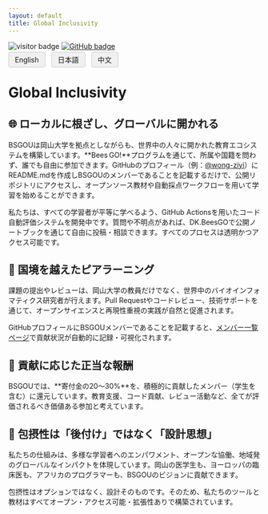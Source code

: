 ```yaml
---
layout: default
title: Global Inclusivity
---
```


<head>
  <link rel="icon" type="image/png" href="img/favicons/favicon-96x96.png" sizes="96x96" />
  <link rel="icon" type="image/svg+xml" href="img/favicons/favicon.svg" />
  <link rel="shortcut icon" href="img/favicons/favicon.ico" />
  <link rel="apple-touch-icon" sizes="180x180" href="img/favicons/apple-touch-icon.png" />
  <link rel="manifest" href="img/favicons/site.webmanifest" />
</head>

<!-- Info Row: Visitor count + GitHub profile -->
<div style="margin-top: 10px; margin-bottom: 8px;">
  <img src="https://visitor-badge.laobi.icu/badge?page_id=labonom.github.io/sources/Global_Inclusivity_JP.html" alt="visitor badge"/>
  <a href="https://github.com/LabOnoM">
    <img src="https://img.shields.io/badge/GitHub-Profile-black?logo=github" alt="GitHub badge"/>
  </a>
</div>

<!-- Language Switch Row -->
<div>
  <a href="/sources/Global_Inclusivity.html" style="padding: 6px 12px; border: 1px solid #ccc; background-color: #f0f0f0; text-decoration: none; border-radius: 4px; margin-right: 8px;">English</a>
  <a href="/sources/Global_Inclusivity_JP.html" style="padding: 6px 12px; border: 1px solid #ccc; background-color: #f0f0f0; text-decoration: none; border-radius: 4px; margin-right: 8px;">日本語</a>
  <a href="/sources/Global_Inclusivity_CH.html" style="padding: 6px 12px; border: 1px solid #ccc; background-color: #f0f0f0; text-decoration: none; border-radius: 4px;">中文</a>
</div>

# Global Inclusivity

## 🌐 ローカルに根ざし、グローバルに開かれる
BSGOUは岡山大学を拠点としながらも、世界中の人々に開かれた教育エコシステムを構築しています。**Bees GO!**プログラムを通じて、所属や国籍を問わず、誰でも自由に参加できます。GitHubのプロフィール（例：[@wong-ziyi](https://github.com/wong-ziyi)）にREADME.mdを作成しBSGOUのメンバーであることを記載するだけで、公開リポジトリにアクセスし、オープンソース教材や自動採点ワークフローを用いて学習を始めることができます。

私たちは、すべての学習者が平等に学べるよう、GitHub Actionsを用いたコード自動評価システムを開発中です。質問や不明点があれば、DK.BeesGOで公開ノートブックを通じて自由に投稿・相談できます。すべてのプロセスは透明かつアクセス可能です。

## 💬 国境を越えたピアラーニング
課題の提出やレビューは、岡山大学の教員だけでなく、世界中のバイオインフォマティクス研究者が行えます。Pull Requestやコードレビュー、技術サポートを通じて、オープンサイエンスと再現性重視の実践が自然と促進されます。

GitHubプロフィールにBSGOUメンバーであることを記載すると、[メンバー一覧ページ](https://www.bs-gou.com/members.html)で貢献状況が自動的に記録・可視化されます。

## 🤝 貢献に応じた正当な報酬
BSGOUでは、**寄付金の20～30%**を、積極的に貢献したメンバー（学生を含む）に還元しています。教育支援、コード貢献、レビュー活動など、全てが評価されるべき価値ある参加と考えています。

## 🚀 包摂性は「後付け」ではなく「設計思想」
私たちの仕組みは、多様な学習者へのエンパワメント、オープンな協働、地域発のグローバルなインパクトを体現しています。岡山の医学生も、ヨーロッパの臨床医も、アフリカのプログラマーも、BSGOUのビジョンに貢献できます。

包摂性はオプションではなく、設計そのものです。そのため、私たちのツールと教材はすべてオープン・アクセス可能・拡張性ありで構築されています。
